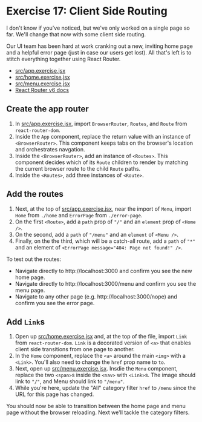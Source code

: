 # Exercise 17: Client Side Routing

I don't know if you've noticed, but we've only worked on a single page so far. We'll change that now with some client side routing.

Our UI team has been hard at work cranking out a new, inviting home page and a helpful error page (just in case our users get lost). All that's left is to stitch everything together using React Router.

- [src/app.exercise.jsx](./src/app.exercise.jsx)
- [src/home.exercise.jsx](./src/home.exercise.jsx)
- [src/menu.exercise.jsx](./src/menu.exercise.jsx)
- [React Router v6 docs](https://reactrouter.com/)

## Create the app router

1. In [src/app.exercise.jsx](./src/app.exercise.jsx), import `BrowserRouter`, `Routes`, and `Route` from `react-router-dom`.
2. Inside the `App` component, replace the return value with an instance of `<BrowserRouter>`. This component keeps tabs on the browser's location and orchestrates navgation.
3. Inside the `<BrowserRouter>`, add an instance of `<Routes>`. This component decides which of its `Route` children to render by matching the current browser route to the child `Route` paths.
4. Inside the `<Routes>`, add three instances of `<Route>`.

## Add the routes

1. Next, at the top of [src/app.exercise.jsx](./src/app.exercise.jsx), near the import of `Menu`, import `Home` from `./home` and `ErrorPage` from `./error-page`.
2. On the first `<Route>`, add a `path` prop of `"/"` and an `element` prop of `<Home />`.
3. On the second, add a `path` of `"/menu"` and an `element` of `<Menu />`.
4. Finally, on the the third, which will be a catch-all route, add a `path` of `"*"` and an element of `<ErrorPage message="404: Page not found!" />`.

To test out the routes:

- Navigate directly to http://localhost:3000 and confirm you see the new home page.
- Navigate directly to http://localhost:3000/menu and confirm you see the menu page.
- Navigate to any other page (e.g. http://localhost:3000/nope) and confirm you see the error page.

## Add `Link`s

1. Open up [src/home.exercise.jsx](./src/home.exercise.jsx) and, at the top of the file, import `Link` from `react-router-dom`. `Link` is a decorated version of `<a>` that enables client side transitions from one page to another.
2. In the `Home` component, replace the `<a>` around the main `<img>` with a `<Link>`. You'll also need to change the `href` prop name to `to`.
3. Next, open up [src/menu.exercise.jsx](./src/menu.exercise.jsx). Insdie the `Menu` component, replace the two `<span>`s inside the `<nav>` with `<Link>`s. The image should link to `"/"`, and Menu should link to `"/menu"`.
4. While you're here, update the "All" category filter `href` to `/menu` since the URL for this page has changed.

You should now be able to transition between the home page and menu page without the browser reloading. Next we'll tackle the category filters.